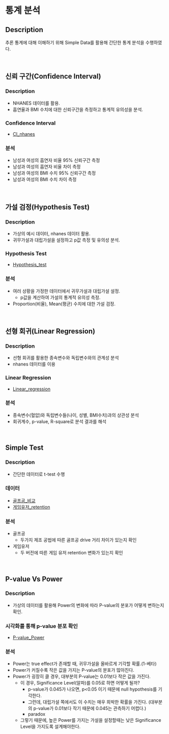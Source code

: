 # 통계 분석


## Description

추론 통계에 대해 이해하기 위해 Simple Data를 활용해 간단한 통계 분석을 수행하였다.

  
<br/>

## 신뢰 구간(Confidence Interval)

### Description

* NHANES 데이터를 활용.
* 흡연율과 BMI 수치에 대한 신뢰구간을 측정하고 통계적 유의성을 분석.

### Confidence Interval

* [CI_nhanes](https://github.com/pcw789/statistics_python/blob/main/Confidence_Interval.ipynb)

### 분석

* 남성과 여성의 흡연자 비율 95% 신뢰구간 측정
* 남성과 여성의 흡연자 비율 차이 측정
* 남성과 여성의 BMI 수치 95% 신뢰구간 측정
* 남성과 여성의 BMI 수치 차이 측정

  
<br/>

## 가설 검정(Hypothesis Test)

### Description

* 가상의 예시 데이터, nhanes 데이터 활용.
* 귀무가설과 대립가설을 설정하고 p값 측정 및 유의성 분석.

### Hypothesis Test

* [Hypothesis_test](https://github.com/pcw789/statistics_python/blob/main/Hypothesis_testing.ipynb)

### 분석

* 여러 상황을 가정한 데이터에서 귀무가설과 대립가설 설정.
  * p값을 계산하여 가설의 통계적 유의성 측정.
* Proportion(비율), Mean(평균) 수치에 대한 가설 검정.

<br/>

## 선형 회귀(Linear Regression)

### Description

* 선형 회귀를 활용한 종속변수와 독립변수와의 관계성 분석
* nhanes 데이터를 이용

### Linear Regression

* [Linear_regression](https://github.com/pcw789/statistics_python/blob/main/Linear_regression_tutorial.ipynb)

### 분석

* 종속변수(혈압)와 독립변수들(나이, 성별, BMI수치)과의 상관성 분석
* 회귀계수, p-value, R-square로 분석 결과를 해석


<br/>

## Simple Test

### Description

* 간단한 데이터로 t-test 수행

### 데이터

* [골프공_비교](https://github.com/pcw789/statistics_python/blob/main/Golfball_test.ipynb)
* [게임유저_retention](https://github.com/pcw789/statistics_python/blob/main/Game_retention_abtest.ipynb)

### 분석

* 골프공
  * 두가지 제조 공법에 따른 골프공 drive 거리 차이가 있는지 확인
* 게임유저
  * 두 버전에 따른 게임 유저 retention 변화가 있는지 확인

<br/>

## P-value Vs Power

### Description

* 가상의 데이터를 활용해 Power의 변화에 따라 P-value의 분포가 어떻게 변하는지 확인.

### 시각화를 통해 p-value 분포 확인

* [P-value_Power](https://github.com/pcw789/statistics_python/blob/main/P-value%20vs%20Power.ipynb)

### 분석

* Power는 true effect가 존재할 때, 귀무가설을 올바르게 기각할 확률.(1-베타)
* Power가 커질수록 작은 값을 가지는 P-value의 분포가 많아진다.
* Power가 굉장히 클 경우, 대부분의 P-value는 0.01보다 작은 값을 가진다.
  * 이 경우, Significance Level(알파)를 0.05로 하면 어떻게 될까?
    - p-value가 0.045가 나오면, p<0.05 이기 때문에 null hypothesis를 기각한다.
    - 그런데, 대립가설 쪽에서도 이 수치는 매우 희박한 확률을 가진다. (대부분의 p-value가 0.01보다 작기 때문에 0.045는 관측하기 어렵다.)
    - paradox
  * 그렇기 때문에, 높은 Power를 가지는 가설을 설정할때는 낮은 Significance Level을 가지도록 설계해야한다.

